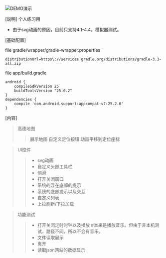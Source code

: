 <img src="https://github.com/thicket/android-demo/blob/master/demo.gif" alt="DEMO演示"/>


[说明]
个人练习用
* 由于svg动画的原因，目前只支持4.1-4.4。模拟器测试。

[基础配置]

file gradle/wrapper/gradle-wrapper.properties

    distributionUrl=https\://services.gradle.org/distributions/gradle-3.3-all.zip

file app/build.gradle

    android {
        compileSdkVersion 25
        buildToolsVersion "25.0.2"
    }
    dependencies {
        compile 'com.android.support:appcompat-v7:25.2.0'
    }
[内容]

>高德地图
>>展示地图
>>自定义定位按钮
>>动画平移到定位座标
    
>UI控件
>>* svg动画
>>* 自定义头部工具栏
>>* 侧滑
>>* 打开关闭窗口
>>* 系统的浮在底部的提示
>>* 系统的底部提示以及交互
>>* 自定义列表
>>* 上拉刷新/下拉加载

>功能测试
>>* 打开关闭定时时钟以及播放 #本来是播放音乐。但由于非本机测试，路径不同，所以不会有音乐。
>>* 文件读取展示
>>* 离开
>>* 读取json网站的数据显示
